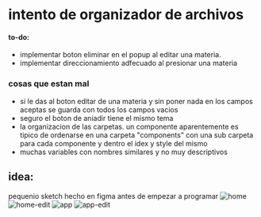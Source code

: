 # intento de organizador de archivos

#### to-do:
- implementar boton eliminar en el popup al editar una materia.
- implementar direccionamiento adfecuado al presionar una materia

### cosas que estan mal
- si le das al boton editar de una materia y sin poner nada en los campos aceptas se guarda con todos los campos vacios
- seguro el boton de aniadir tiene el mismo tema
- la organizacion de las carpetas. un componente aparentemente es tipico de ordenarse en una carpeta "components" con una sub carpeta para cada componente y dentro el idex y style del mismo
- muchas variables con nombres similares y no muy descriptivos

## idea:
pequenio sketch hecho en figma antes de empezar a programar
![home](https://github.com/MarcosQ88/proyecto1/assets/87101833/f7e25885-230a-4b97-8fba-a03632cf3176)
![home-edit](https://github.com/MarcosQ88/proyecto1/assets/87101833/02ca3edb-437a-4608-85a9-f5bf9562bdfb)
![app](https://github.com/MarcosQ88/proyecto1/assets/87101833/69df1382-17fa-45a7-a4c8-9507348e9ef6)
![app-edit](https://github.com/MarcosQ88/proyecto1/assets/87101833/a3900eac-4bb3-46cc-bdf3-f9765d302d41)
